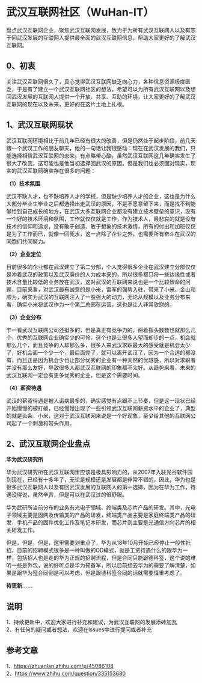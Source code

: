 # 武汉互联网社区（WuHan-IT）
盘点武汉互联网企业，聚焦武汉互联网发展，致力于为所有武汉互联网人以及有志于回武汉发展的互联网人提供最全面的武汉互联网信息，帮助大家更好的了解武汉互联网。


## 0、初衷
关注武汉互联网很久了，真心觉得武汉互联网缺乏向心力，各种信息资源极度匮乏，于是有了建立一个武汉互联网社区的想法，希望可以为所有武汉互联网以及想回武汉发展的互联网人提供一个开放、共享、互助的环境，让大家更好的了解武汉互联网的现在以及未来，更好的在这片土地上扎根。

## 1、武汉互联网现状
武汉互联网环境相比于前几年已经有很大的改善，但是仍然处于起步阶段，前几天跟一个武汉工作的朋友聊天，他的一句话让我很感动：现在在武汉发展的我们，只能选择相信武汉互联网的未来。有点略带心酸，虽然武汉互联网这几年确实发生了很大了改变，这可能也是他当初选择回武汉的原因。但是我们也必须面对现实，现实的武汉互联网确实存在很多的问题：

**（1）技术氛围**    

武汉不缺人才，也不缺培养人才的学校，但是缺少培养人才的企业，这也是为什么大部分毕业生毕业之后都选择出走武汉的原因，不是不愿意留下来，而是找不到能够给到自己成长的地方，在武汉大多互联网企业都没有建立技术壁垒的意识，没有一个好的技术环境和氛围，工作就仅仅就是工作，作为技术人，最悲哀的就是没有技术的信仰和追求，没有敢于创造、敢于想象的技术激情，所有的付出和加班仅仅是为了工作而已，就像一团死水，这一点除了企业之外，也需要所有奋斗在武汉的同胞们共同努力。

**（2）企业定位**    

目前很多的企业都在武汉建立了第二分部，个人觉得很多企业在武汉建立分部仅仅是冲着武汉的政策以及武汉廉价的人力成本来的，所以很多都只将一些边缘性或者技术含量比较低的业务放在武汉，这对武汉的互联网来说也是一个比较致命的问题，目前来看，对武汉最有诚意的是小米，雷军的强势入驻，带来了小米，金山和顺为，确实为武汉的互联网注入了一股强大的动力，无论从规模以及业务分布来看，确实小米将武汉作为一个第二总部在运营，这也是让人非常欣慰的。

**（3）企业分布**    

乍一看武汉互联网公司还挺多的，但是真正有竞争力的，掰着指头数数也就那么几个，优秀的互联网企业确实少的可怜，这个也是让很多人望而却步的一点，机会就那么几个，而且竞争的人却那么多，很多人来武汉求职最大的感受就是机会太少了，好机会面一个少一个，最后面完了，就可以离开武汉了，因为一个合适的都没有，而且正是因为机会少也让部分优秀的企业有一种天然的优越感，所以对求职者并没有那么友好，导致很多人都武汉互联网的印象都不太好。从趋势来看，未来的武汉互联网一定会有更多优秀的企业，但是这个需要时间。

**（4）薪资待遇**   

武汉的薪资待遇是被人诟病最多的，确实感觉有点跟不上节奏，但是这一现状已经开始慢慢的被打破，已经慢慢出现了一些引领武汉互联网薪资水平的企业了，典型的就是头条、小米，这对于武汉互联网来说是一个好现象，至少给其他的互联网公司起了一个刺激和带头作用。

## 2、武汉互联网企业盘点

**华为武汉研究所**     

华为武汉研究所在武汉互联网里应该是极具影响力的，从2007年入驻光谷软件园到现在，已经有十多年了，无论是规模还是发展都是非常不错的，因此，华为也是很多武汉互联网人以及有回武汉发展的互联网人的第一选择，因为在华为工作，待遇没得说，虽然辛苦，但是可以在武汉过的很舒服。

华为武研所当前分布的业务有光电子领域、终端类及芯片产品的研发。其中，光电子领域主要是固网及传输类的产品的研发，终端类产品主要是家庭终端类产品的研发、手机产品的固件优化工作及笔记本研发，而芯片则主要是光通信方向芯片的相关研发工作。

但是，但是，但是，这里需要划重点了，华为从18年10月开始已经停止一般性社招，目前的招聘模式很多是一种叫做的OD模式，就是工资待遇什么的跟华为一样，包括招人也是走的华为正规的招聘流程，但是合同只能跟德科签，这个说的难听一些是外包，说的好听点是华为预备军，所以目前想去华为的需要了解清楚，如果是跟华为签合同倒是可以考虑，但是跟德科签合同的话就需要慎重考虑了。

**待更新......**


## 说明
1、持续更新中，欢迎大家进行补充和建议，为武汉互联网的发展添砖加瓦      
2、有任何的疑问或者想法，欢迎在Issues中进行提问或者补充

## 参考文章
1、https://zhuanlan.zhihu.com/p/45086108     
2、https://www.zhihu.com/question/335153680      

